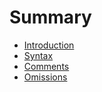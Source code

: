 # Summary

* [Introduction](README.md)
* [Syntax](chapter1.md)
* [Comments](comments.md)
* [Omissions](omissions.md)

